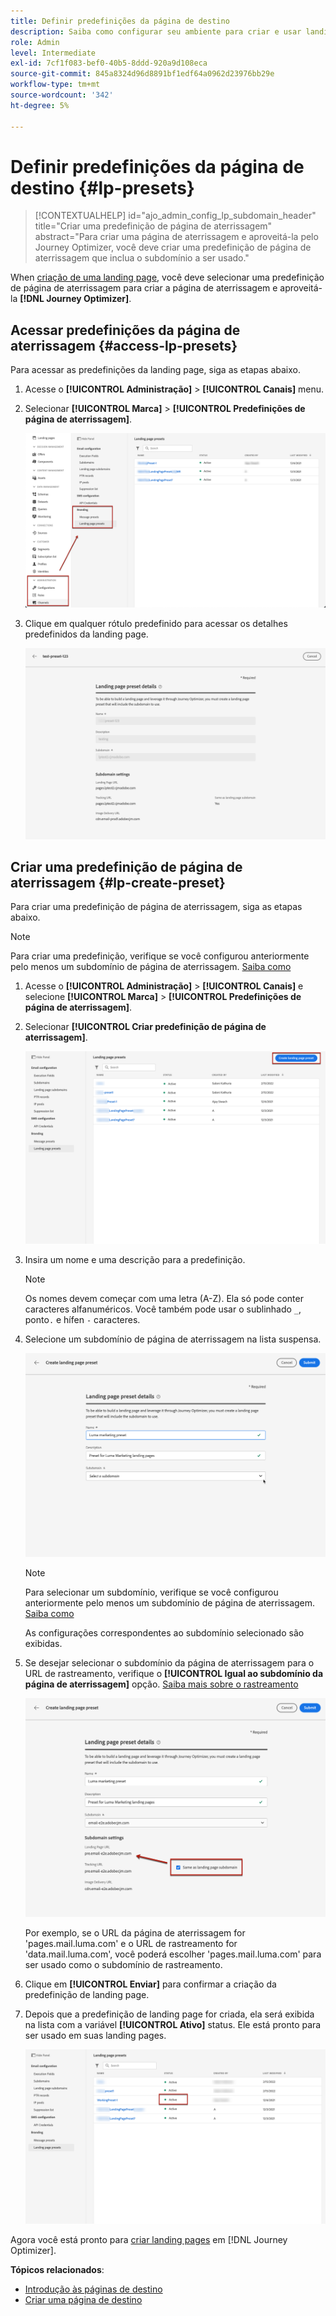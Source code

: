 ```yaml
---
title: Definir predefinições da página de destino
description: Saiba como configurar seu ambiente para criar e usar landing pages com o Journey Optimizer
role: Admin
level: Intermediate
exl-id: 7cf1f083-bef0-40b5-8ddd-920a9d108eca
source-git-commit: 845a8324d96d8891bf1edf64a0962d23976bb29e
workflow-type: tm+mt
source-wordcount: '342'
ht-degree: 5%

---
```


# Definir predefinições da página de destino {#lp-presets}

>[!CONTEXTUALHELP]
>id="ajo_admin_config_lp_subdomain_header"
>title="Criar uma predefinição de página de aterrissagem"
>abstract="Para criar uma página de aterrissagem e aproveitá-la pelo Journey Optimizer, você deve criar uma predefinição de página de aterrissagem que inclua o subdomínio a ser usado."

When [criação de uma landing page](../landing-pages/create-lp.md#create-a-lp), você deve selecionar uma predefinição de página de aterrissagem para criar a página de aterrissagem e aproveitá-la **[!DNL Journey Optimizer]**.

## Acessar predefinições da página de aterrissagem {#access-lp-presets}

Para acessar as predefinições da landing page, siga as etapas abaixo.

1. Acesse o **[!UICONTROL Administração]** > **[!UICONTROL Canais]** menu.

1. Selecionar **[!UICONTROL Marca]** > **[!UICONTROL Predefinições de página de aterrissagem]**.

   ![](assets/lp_presets-access.png)

1. Clique em qualquer rótulo predefinido para acessar os detalhes predefinidos da landing page.

   ![](assets/lp_preset-details.png)

## Criar uma predefinição de página de aterrissagem {#lp-create-preset}

Para criar uma predefinição de página de aterrissagem, siga as etapas abaixo.

>[!NOTE]
>
>Para criar uma predefinição, verifique se você configurou anteriormente pelo menos um subdomínio de página de aterrissagem. [Saiba como](lp-subdomains.md)

1. Acesse o **[!UICONTROL Administração]** > **[!UICONTROL Canais]** e selecione **[!UICONTROL Marca]** > **[!UICONTROL Predefinições de página de aterrissagem]**.

1. Selecionar **[!UICONTROL Criar predefinição de página de aterrissagem]**.

   ![](assets/lp_create-preset-temp.png)

1. Insira um nome e uma descrição para a predefinição.

   >[!NOTE]
   >
   > Os nomes devem começar com uma letra (A-Z). Ela só pode conter caracteres alfanuméricos. Você também pode usar o sublinhado `_`, ponto`.` e hífen `-` caracteres.

1. Selecione um subdomínio de página de aterrissagem na lista suspensa.

   ![](assets/lp_preset-subdomain.png)

   >[!NOTE]
   >
   >Para selecionar um subdomínio, verifique se você configurou anteriormente pelo menos um subdomínio de página de aterrissagem. [Saiba como](#lp-subdomains)

   As configurações correspondentes ao subdomínio selecionado são exibidas.

1. Se desejar selecionar o subdomínio da página de aterrissagem para o URL de rastreamento, verifique o **[!UICONTROL Igual ao subdomínio da página de aterrissagem]** opção. [Saiba mais sobre o rastreamento](../design/message-tracking.md)

   ![](assets/lp_preset-subdomain-settings-same.png)

   Por exemplo, se o URL da página de aterrissagem for &#39;pages.mail.luma.com&#39; e o URL de rastreamento for &#39;data.mail.luma.com&#39;, você poderá escolher &#39;pages.mail.luma.com&#39; para ser usado como o subdomínio de rastreamento.

1. Clique em **[!UICONTROL Enviar]** para confirmar a criação da predefinição de landing page. <!--You can also save the preset as draft and resume its configuration later on.-->

   <!--![](assets/lp_preset-subdomain-settings-submit.png)-->

1. Depois que a predefinição de landing page for criada, ela será exibida na lista com a variável **[!UICONTROL Ativo]** status. Ele está pronto para ser usado em suas landing pages.

   ![](assets/lp-preset-active-temp.png)

Agora você está pronto para [criar landing pages](../landing-pages/create-lp.md) em [!DNL Journey Optimizer].
<!--
>[!NOTE]
>
>Learn how to create channel surfaces for push notifications and emails in [this section](channel-surfaces.md).-->

**Tópicos relacionados**:

* [Introdução às páginas de destino](../landing-pages/get-started-lp.md)
* [Criar uma página de destino](../landing-pages/create-lp.md#create-a-lp)
